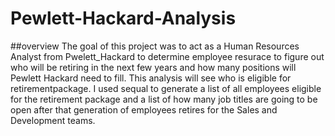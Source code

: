 # Pewlett-Hackard-Analysis

##overview 
The goal of this project was to act as a Human Resources Analyst from Pwelett_Hackard to determine employee resurace to figure out who will be retiring in the next few years and how many positions will Pewlett Hackard need to fill. This analysis will see who is eligible for retirementpackage. I used sequal to generate a list of all employees eligible for the retirement package and a list of how many job titles are going to be open after that generation of employees retires for the Sales and Development teams.

